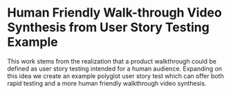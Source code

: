 # Human Friendly Walk-through Video Synthesis from User Story Testing Example

This work stems from the realization that a product  walkthrough could be defined as user story testing intended for a human audience. Expanding on this idea we create an example polyglot user story test which can offer both 
rapid testing and a more human friendly walkthrough video synthesis.
